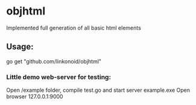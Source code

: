 # objhtml
Implemented full generation of all basic html elements

## Usage:

go get "github.com/linkonoid/objhtml"

### Little demo web-server for testing:
Open /example folder, compile test.go and start server example.exe 
Open browser 127.0.0.1:9000
